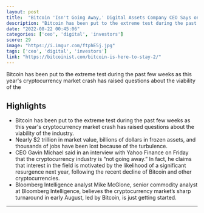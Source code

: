 ```yaml
---
layout: post
title:  "Bitcoin 'Isn't Going Away,' Digital Assets Company CEO Says on Yahoo Finance - 'customer interest in crypto remains robust.'"
description: "Bitcoin has been put to the extreme test during the past few weeks as this year's cryptocurrency market crash has raised questions about the viability of the"
date: "2022-08-22 00:45:06"
categories: ['ceo', 'digital', 'investors']
score: 29
image: "https://i.imgur.com/ftphE5j.jpg"
tags: ['ceo', 'digital', 'investors']
link: "https://bitcoinist.com/bitcoin-is-here-to-stay-2/"
---
```


Bitcoin has been put to the extreme test during the past few weeks as this year's cryptocurrency market crash has raised questions about the viability of the

## Highlights

- Bitcoin has been put to the extreme test during the past few weeks as this year's cryptocurrency market crash has raised questions about the viability of the industry.
- Nearly $2 trillion in market value, billions of dollars in frozen assets, and thousands of jobs have been lost because of the turbulence.
- CEO Gavin Michael said in an interview with Yahoo Finance on Friday that the cryptocurrency industry is “not going away.” In fact, he claims that interest in the field is motivated by the likelihood of a significant resurgence next year, following the recent decline of Bitcoin and other cryptocurrencies.
- Bloomberg Intelligence analyst Mike McGlone, senior commodity analyst at Bloomberg Intelligence, believes the cryptocurrency market’s sharp turnaround in early August, led by Bitcoin, is just getting started.

---
